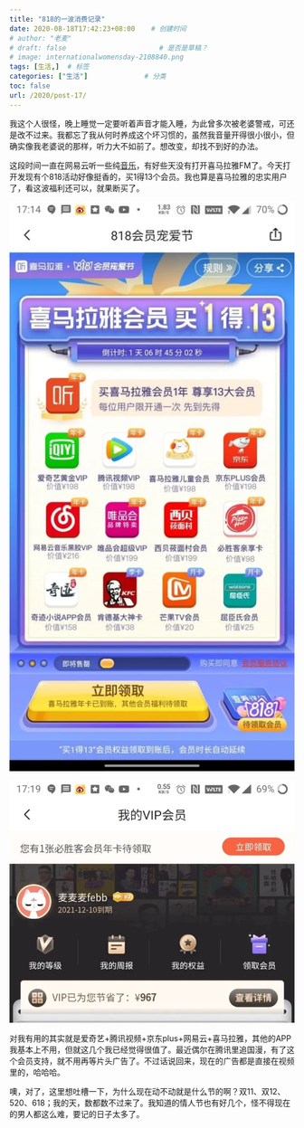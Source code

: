 ```yaml
---
title: "818的一波消费记录"
date: 2020-08-18T17:42:23+08:00    # 创建时间
# author: "老麦"
# draft: false                       # 是否是草稿？
# image: internationalwomensday-2108840.png
tags: [生活,]  # 标签
categories: ["生活"]              # 分类
toc: false
url: /2020/post-17/
---
```


我这个人很怪，晚上睡觉一定要听着声音才能入睡，为此曾多次被老婆警戒，可还是改不过来。我都忘了我从何时养成这个坏习惯的，虽然我音量开得很小很小，但确实像我老婆说的那样，听力大不如前了。想改变，却找不到好的办法。

这段时间一直在网易云听一些纯[音乐](音乐.md)，有好些天没有打开喜马拉雅FM了。今天打开发现有个818活动好像挺香的，买1得13个会员。我也算是喜马拉雅的忠实用户了，看这波福利还可以，就果断买了。

![](postImages/laomai/2023/02/27/163fc1e6c5d5a1-1.webp)

![](postImages/laomai/2023/02/27/163fc1e6c63bb1-1.webp)

对我有用的其实就是爱奇艺+腾讯视频+京东plus+网易云+喜马拉雅，其他的APP我基本上不用，但就这几个我已经觉得很值了。最近偶尔在腾讯里追国漫，有了这个会员支持，就不用再等片头广告了。不过话说回来，现在的广告都是直接在视频里的，哈哈哈。

噢，对了，这里想吐槽一下，为什么现在动不动就是什么节的啊？双11、双12、520、618；我的天，数都数不过来了。我知道的情人节也有好几个，怪不得现在的男人都这么难，要记的日子太多了。

